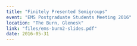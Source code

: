 ```yaml
---
title: "Finitely Presented Semigroups"
event: "EMS Postgraduate Students Meeting 2016"
location: "The Burn, Glenesk"
link: "files/ems-burn2-slides.pdf"
date: 2016-05-31
---
```

